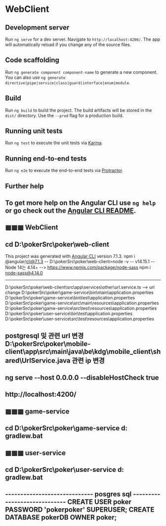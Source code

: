 # WebClient
## Development server
Run `ng serve` for a dev server. Navigate to `http://localhost:4200/`. The app will automatically reload if you change any of the source files.
## Code scaffolding
Run `ng generate component component-name` to generate a new component. You can also use `ng generate directive|pipe|service|class|guard|interface|enum|module`.
## Build
Run `ng build` to build the project. The build artifacts will be stored in the `dist/` directory. Use the `--prod` flag for a production build.
## Running unit tests
Run `ng test` to execute the unit tests via [Karma](https://karma-runner.github.io).
## Running end-to-end tests
Run `ng e2e` to execute the end-to-end tests via [Protractor](http://www.protractortest.org/).
## Further help
To get more help on the Angular CLI use `ng help` or go check out the [Angular CLI README](https://github.com/angular/angular-cli/blob/master/README.md).
-----------------------------
▦▦▦    WebClient
-----------------------------
cd D:\pokerSrc\poker\web-client
-----------------------------
This project was generated with [Angular CLI](https://github.com/angular/angular-cli) version 7.1.3.
npm i @angular/cli@7.1.3
-- D:\pokerSrc\poker\web-client>node -v
-- v14.15.1
-- Node 14는	4.14+   --> https://www.npmjs.com/package/node-sass
npm i node-sass@4.14.0

-------------------
D:\pokerSrc\poker\web-client\src\app\services\other\url.service.ts
--> url change
D:\pokerSrc\poker\game-service\bin\main\application.properties
D:\pokerSrc\poker\game-service\bin\test\application.properties
D:\pokerSrc\poker\game-service\src\main\resources\application.properties
D:\pokerSrc\poker\game-service\src\test\resources\application.properties
D:\pokerSrc\poker\user-service\bin\test\application.properties
D:\pokerSrc\poker\user-service\src\test\resources\application.properties

postgresql 및 관련 url 변경
D:\pokerSrc\poker\mobile-client\app\src\main\java\be\kdg\mobile_client\shared\UrlService.java
관련 ip 변경
----------------------------------------------------------
ng serve --host 0.0.0.0 --disableHostCheck true
----------------------------------------------------------
http://localhost:4200/
-----------------------------
▦▦▦    game-service
-----------------------------
cd D:\pokerSrc\poker\game-service
d:
gradlew.bat
-----------------------------
▦▦▦    user-service
-----------------------------
cd D:\pokerSrc\poker\user-service
d:
gradlew.bat
-----------------------------

----------------------------- posgres sql -----------------------------
CREATE USER poker PASSWORD 'pokerpoker' SUPERUSER;
CREATE DATABASE pokerDB OWNER poker;
----------------------------------------------------------
